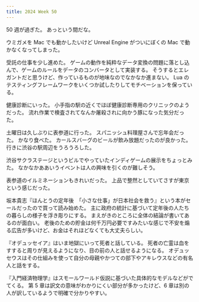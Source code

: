 ```yaml
---
title: 2024 Week 50
---
```


50 週が過ぎた。
あっという間だな。

ウミガメを Mac でも動かしたいけど Unreal Engine がついにぼくの Mac で動かなくなってしまった。

受託の仕事を少し進めた。
ゲームの動作を純粋なデータ変換の問題に落とし込んで、ゲームのルールをデータのコンバータとして実装する。
そうするとエレガントだと思うけど、作っているものが地味なのでなかなか進まない。
Lua のテスティングフレームワークをいくつか試したりしてモチベーションを保っている。

健康診断にいった。
小手指の駅の近くでほぼ健康診断専用のクリニックのようだった。
流れ作業で検査されてなんか屠殺されに向かう豚になった気分だった。

土曜日は久しぶりに表参道に行った。
スパニッシュ料理屋さんで忘年会だった。
かなり食べた。
カールスバーグのビールが飲み放題だったのが良かった。
行きに渋谷の駅周辺をうろうろした。

渋谷サクラステージというビルでやっていたインディゲームの展示をちょっとみた。
なかなかああいうイベントは人の興味を引くのが難しそう。

表参道のイルミネーションもきれいだった。
上品で整然としていてさすが東京という感じだった。

坂本貴志『ほんとうの定年後　「小さな仕事」が日本社会を救う』という本がセールだったので買って読み始めた。
主に政府の統計に基づいて定年後の人たちの暮らしの様子を浮き彫りにする。
まえがきのところに全体の結論が書いてあるのが面白い。
老後のための貯金は何千万円必要ですみたいな感じで不安を煽る広告が多いけど、お金はそれほどなくても大丈夫らしい。

『オデュッセイア』はいま地獄にいって死者と話している。
死者の亡霊は血をすすると周りが見えるようになり、目の前の人と話せるようになる。
オデュッセウスはその仕組みを使って自分の母親やかつての部下やアキレウスなどの有名人と話をする。

『入門経済物理学』はスモールワールド仮説に基づいた具体的なモデルなどがでてくる。
第 5 章は訳文の意味がわかりにくい部分が多かったけど、6 章は別の人が訳しているようで明確で分かりやすい。
